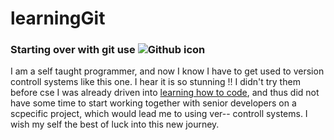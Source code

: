# learningGit
### Starting over with git use ![Github icon](https://cdn4.iconfinder.com/data/icons/iconsimple-logotypes/512/github-1024.png)

I am a self taught programmer, and now I know I have to get used to version controll systems like this one. I hear it is so stunning !!
I didn't try them before cse I was already driven into [learning how to code](https://esgrprwanda.rf.gd/CHM_Songs), and thus did not have some time to start working together with senior developers on a scpecific project, which would lead me to using ver-- controll systems.
I wish my self the best of luck into this new journey.

